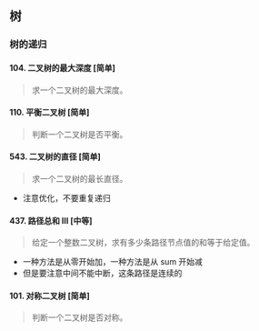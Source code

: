 ## 树

### 树的递归

#### 104. 二叉树的最大深度 [简单]

> 求一个二叉树的最大深度。  

#### 110. 平衡二叉树 [简单]

> 判断一个二叉树是否平衡。  

#### 543. 二叉树的直径 [简单]

> 求一个二叉树的最长直径。  

- 注意优化，不要重复递归

#### 437. 路径总和 III [中等]

> 给定一个整数二叉树，求有多少条路径节点值的和等于给定值。  

- 一种方法是从零开始加，一种方法是从 sum 开始减
- 但是要注意中间不能中断，这条路径是连续的

#### 101. 对称二叉树 [简单]

> 判断一个二叉树是否对称。  